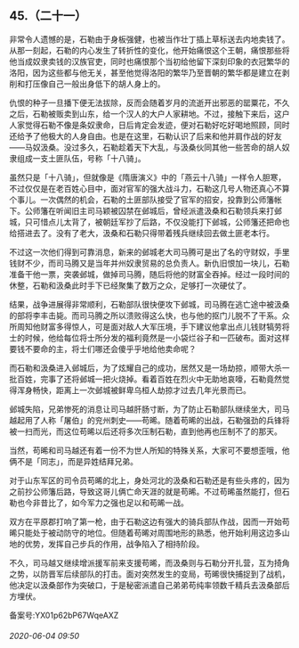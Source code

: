 ## 45.（二十一）
非常令人遗憾的是，石勒由于身板强健，也被当作壮丁插上草标送去内地卖钱了。从那一刻起，石勒的内心发生了转折性的变化，他开始痛恨这个王朝，痛恨那些将他当成奴隶卖钱的汉族官吏，同时也痛恨那个当初给他留下深刻印象的衣冠繁华的洛阳，因为这些都与他无关，甚至他觉得洛阳的繁华乃至晋朝的繁华都是建立在剥削和打压像自己一般出身低下的胡人身上的。



仇恨的种子一旦播下便无法拔除，反而会随着岁月的流逝开出邪恶的罂粟花，不久之后，石勒被贩卖到山东，给一个汉人的大户人家耕地。不过，接触下来后，这户人家觉得石勒不像是条奴隶命，日后肯定会发迹，便对石勒好吃好喝地照顾，同时还给予了他极大的人身自由。也是在这里，石勒认识了后来和他并肩作战的好友——马奴汲桑。没过多久，石勒趁着天下大乱，与汲桑伙同其他一些苦命的胡人奴隶组成一支土匪队伍，号称「十八骑」。



虽然只是「十八骑」，但就像是《隋唐演义》中的「燕云十八骑」一样令人胆寒，不过仅仅是在老百姓心目中，面对官军的强大战斗力，石勒这几号人物还真心不算个事儿。一次偶然的机会，石勒的土匪部队接受了官军的招安，投靠到公师籓帐下。公师籓在听闻旧主司马颖被囚禁在邺城后，曾经派遣汲桑和石勒领兵来打邺城，只可惜点儿太背了，被朝廷军抄了后路，不仅没能打下邺城，公师籓还把命也给搭进去了。没有了老大，汲桑和石勒只得带着残兵继续回去做土匪老本行。



不过这一次他们得到可靠消息，新来的邺城老大司马腾可是出了名的守财奴，手里钱财不少，而司马腾又是当年并州奴隶贸易的总负责人。新仇旧恨加一块儿，石勒准备干他一票，突袭邺城，做掉司马腾，随后将他的财富全吞掉。经过一段时间的休整，石勒和汲桑此时手下已经聚集了数万之众，足够打一次硬仗了。



结果，战争进展得非常顺利，石勒部队很快便攻下邺城，司马腾在逃亡途中被汲桑的部将李丰击毙。而司马腾之所以溃败得这么快，也与他的抠门儿脱不了干系。众所周知他财富多得惊人，可是面对敌人大军压境，手下建议他拿出点儿钱财犒劳将士的时候，他给每位将士所分发的福利竟然是一小袋烂谷子和一匹破布。面对这样要钱不要命的主，将士们哪还会傻乎乎地给他卖命呢？



而石勒和汲桑进入邺城后，为了炫耀自己的成功，居然又是一场劫掠，顺带大杀一批百姓，完事了还将邺城一把火烧掉。看着百姓在烈火中无助地哀嚎，石勒竟然觉得浑身畅快，距离上一次邺城被鲜卑乌桓人劫掠才过去几年光景而已。



邺城失陷，兄弟惨死的消息让司马越肝肠寸断，为了防止石勒部队继续坐大，司马越起用了人称「屠伯」的兖州刺史——苟晞。随着苟晞的出战，石勒强劲的兵锋将被一扫而光，而这位苟晞以后还将多次压制石勒，直到他再也压制不了的那天。



当然，苟晞和司马越还有着一份不为世人所知的特殊关系，大家可不要想歪哦，他俩不是「同志」，而是异姓结拜兄弟。



对于山东军区的司令员苟晞的北上，身处河北的汲桑和石勒还是有些头疼的，因为之前抄公师籓后路，导致这哥儿俩亡命天涯的就是苟晞。不过苟晞虽然能打，但石勒也今非昔比了，如今军力之强也足以和苟晞一战。



双方在平原郡打响了第一枪，由于石勒这边有强大的骑兵部队作战，因而一开始苟晞只能处于被动防守的地位。但随着苟晞对周围地形的熟悉，他开始利用这边多山地的优势，发挥自己步兵的作用，战争陷入了相持阶段。



不久，司马越又继续增派援军前来支援苟晞，而汲桑则与石勒分开扎营，互为掎角之势，以防晋军后续部队的打击。面对突然发生的变局，苟晞很快捕捉到了战机，他决定以汲桑部作为突破口，于是秘密派遣自己弟弟苟纯率领数千精兵去汲桑部后方埋伏。



备案号:YX01p62bP67WqeAXZ


###### 2020-06-04 09:50
